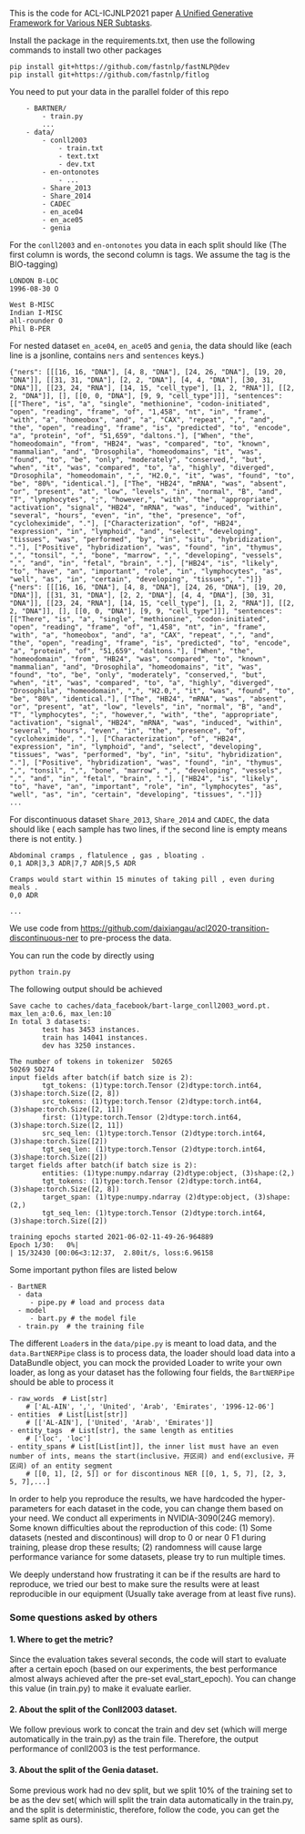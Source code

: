 This is the code for ACL-ICJNLP2021 paper [A Unified Generative Framework for Various NER Subtasks](https://arxiv.org/abs/2106.01223).

Install the package in the requirements.txt, then use the following
commands to install two other packages
```text
pip install git+https://github.com/fastnlp/fastNLP@dev
pip install git+https://github.com/fastnlp/fitlog
```

You need to put your data in the parallel folder of this repo
```text
    - BARTNER/
        - train.py
        ...
    - data/
        - conll2003
            - train.txt
            - text.txt
            - dev.txt
        - en-ontonotes
            - ...
        - Share_2013
        - Share_2014
        - CADEC
        - en_ace04
        - en_ace05
        - genia

```
For the `conll2003` and `en-ontonotes` you data in each split should like (The first column is words, the second column is tags. We assume the tag is the BIO-tagging)
```text
LONDON B-LOC
1996-08-30 O

West B-MISC
Indian I-MISC
all-rounder O
Phil B-PER
```

For nested dataset `en_ace04`, `en_ace05` and `genia`, the data should like 
(each line is a jsonline, contains ``ners`` and ``sentences`` keys.)
```text
{"ners": [[[16, 16, "DNA"], [4, 8, "DNA"], [24, 26, "DNA"], [19, 20, "DNA"]], [[31, 31, "DNA"], [2, 2, "DNA"], [4, 4, "DNA"], [30, 31, "DNA"]], [[23, 24, "RNA"], [14, 15, "cell_type"], [1, 2, "RNA"]], [[2, 2, "DNA"]], [], [[0, 0, "DNA"], [9, 9, "cell_type"]]], "sentences": [["There", "is", "a", "single", "methionine", "codon-initiated", "open", "reading", "frame", "of", "1,458", "nt", "in", "frame", "with", "a", "homeobox", "and", "a", "CAX", "repeat", ",", "and", "the", "open", "reading", "frame", "is", "predicted", "to", "encode", "a", "protein", "of", "51,659", "daltons."], ["When", "the", "homeodomain", "from", "HB24", "was", "compared", "to", "known", "mammalian", "and", "Drosophila", "homeodomains", "it", "was", "found", "to", "be", "only", "moderately", "conserved,", "but", "when", "it", "was", "compared", "to", "a", "highly", "diverged", "Drosophila", "homeodomain", ",", "H2.0,", "it", "was", "found", "to", "be", "80%", "identical."], ["The", "HB24", "mRNA", "was", "absent", "or", "present", "at", "low", "levels", "in", "normal", "B", "and", "T", "lymphocytes", ";", "however,", "with", "the", "appropriate", "activation", "signal", "HB24", "mRNA", "was", "induced", "within", "several", "hours", "even", "in", "the", "presence", "of", "cycloheximide", "."], ["Characterization", "of", "HB24", "expression", "in", "lymphoid", "and", "select", "developing", "tissues", "was", "performed", "by", "in", "situ", "hybridization", "."], ["Positive", "hybridization", "was", "found", "in", "thymus", ",", "tonsil", ",", "bone", "marrow", ",", "developing", "vessels", ",", "and", "in", "fetal", "brain", "."], ["HB24", "is", "likely", "to", "have", "an", "important", "role", "in", "lymphocytes", "as", "well", "as", "in", "certain", "developing", "tissues", "."]]}
{"ners": [[[16, 16, "DNA"], [4, 8, "DNA"], [24, 26, "DNA"], [19, 20, "DNA"]], [[31, 31, "DNA"], [2, 2, "DNA"], [4, 4, "DNA"], [30, 31, "DNA"]], [[23, 24, "RNA"], [14, 15, "cell_type"], [1, 2, "RNA"]], [[2, 2, "DNA"]], [], [[0, 0, "DNA"], [9, 9, "cell_type"]]], "sentences": [["There", "is", "a", "single", "methionine", "codon-initiated", "open", "reading", "frame", "of", "1,458", "nt", "in", "frame", "with", "a", "homeobox", "and", "a", "CAX", "repeat", ",", "and", "the", "open", "reading", "frame", "is", "predicted", "to", "encode", "a", "protein", "of", "51,659", "daltons."], ["When", "the", "homeodomain", "from", "HB24", "was", "compared", "to", "known", "mammalian", "and", "Drosophila", "homeodomains", "it", "was", "found", "to", "be", "only", "moderately", "conserved,", "but", "when", "it", "was", "compared", "to", "a", "highly", "diverged", "Drosophila", "homeodomain", ",", "H2.0,", "it", "was", "found", "to", "be", "80%", "identical."], ["The", "HB24", "mRNA", "was", "absent", "or", "present", "at", "low", "levels", "in", "normal", "B", "and", "T", "lymphocytes", ";", "however,", "with", "the", "appropriate", "activation", "signal", "HB24", "mRNA", "was", "induced", "within", "several", "hours", "even", "in", "the", "presence", "of", "cycloheximide", "."], ["Characterization", "of", "HB24", "expression", "in", "lymphoid", "and", "select", "developing", "tissues", "was", "performed", "by", "in", "situ", "hybridization", "."], ["Positive", "hybridization", "was", "found", "in", "thymus", ",", "tonsil", ",", "bone", "marrow", ",", "developing", "vessels", ",", "and", "in", "fetal", "brain", "."], ["HB24", "is", "likely", "to", "have", "an", "important", "role", "in", "lymphocytes", "as", "well", "as", "in", "certain", "developing", "tissues", "."]]}
...
```

For discontinuous dataset `Share_2013`, `Share_2014` and `CADEC`, the data should like (
each sample has two lines, if the second line is empty means there is not entity.
)
```text
Abdominal cramps , flatulence , gas , bloating .
0,1 ADR|3,3 ADR|7,7 ADR|5,5 ADR

Cramps would start within 15 minutes of taking pill , even during meals .
0,0 ADR

...
```
We use code from https://github.com/daixiangau/acl2020-transition-discontinuous-ner to pre-process
 the data.

You can run the code by directly using
```shell
python train.py
```

The following output should be achieved
```text
Save cache to caches/data_facebook/bart-large_conll2003_word.pt.                                                                                                        
max_len_a:0.6, max_len:10
In total 3 datasets:
        test has 3453 instances.
        train has 14041 instances.
        dev has 3250 instances.

The number of tokens in tokenizer  50265
50269 50274
input fields after batch(if batch size is 2):
        tgt_tokens: (1)type:torch.Tensor (2)dtype:torch.int64, (3)shape:torch.Size([2, 8]) 
        src_tokens: (1)type:torch.Tensor (2)dtype:torch.int64, (3)shape:torch.Size([2, 11]) 
        first: (1)type:torch.Tensor (2)dtype:torch.int64, (3)shape:torch.Size([2, 11]) 
        src_seq_len: (1)type:torch.Tensor (2)dtype:torch.int64, (3)shape:torch.Size([2]) 
        tgt_seq_len: (1)type:torch.Tensor (2)dtype:torch.int64, (3)shape:torch.Size([2]) 
target fields after batch(if batch size is 2):
        entities: (1)type:numpy.ndarray (2)dtype:object, (3)shape:(2,) 
        tgt_tokens: (1)type:torch.Tensor (2)dtype:torch.int64, (3)shape:torch.Size([2, 8]) 
        target_span: (1)type:numpy.ndarray (2)dtype:object, (3)shape:(2,) 
        tgt_seq_len: (1)type:torch.Tensor (2)dtype:torch.int64, (3)shape:torch.Size([2]) 

training epochs started 2021-06-02-11-49-26-964889
Epoch 1/30:   0%|                                                         | 15/32430 [00:06<3:12:37,  2.80it/s, loss:6.96158
```

Some important python files are listed below
```text
- BartNER
  - data
     - pipe.py # load and process data
  - model
     - bart.py # the model file
  - train.py  # the training file
```

The different ``Loader``s  in the `data/pipe.py` is meant to load data, and the ``data.BartNERPipe`` class 
is to process data, the loader should load data into a DataBundle object,
you can mock the provided Loader to write your own loader, as long as your
dataset has the following four fields, the ``BartNERPipe`` should be able to 
process it
```text
- raw_words  # List[str]
    # ['AL-AIN', ',', 'United', 'Arab', 'Emirates', '1996-12-06']
- entities  # List[List[str]]
    # [['AL-AIN'], ['United', 'Arab', 'Emirates']]
- entity_tags  # List[str], the same length as entities
    # ['loc', 'loc']
- entity_spans # List[List[int]], the inner list must have an even number of ints, means the start(inclusive，开区间) and end(exclusive，开区间) of an entity segment
    # [[0, 1], [2, 5]] or for discontinous NER [[0, 1, 5, 7], [2, 3, 5, 7],...]
```

In order to help you reproduce the results, we have hardcoded the hyper-parameters
 for each dataset in the code, you can change them based on your need. 
We conduct all experiments in NVIDIA-3090(24G memory). Some known
 difficulties about the reproduction of this code: (1) Some datasets
(nested and discontinous) will drop to 0 or near 0 F1 during training, please drop these
 results; (2) randomness will cause large performance variance for some datasets, please try to 
run multiple times. 

We deeply understand how frustrating it can be 
if the results are hard to reproduce, we tried our best to make sure 
the results were at least reproducible in our equipment (Usually take 
average from at least  five runs).


### Some questions asked by others
#### 1. Where to get the metric?  
Since the evaluation takes several seconds, the code will start 
   to evaluate after a certain epoch (based on our experiments, 
   the best performance almost always achieved after the pre-set
   eval_start_epoch). You can change this value (in train.py) to make it evaluate
   earlier. 

#### 2. About the split of the Conll2003 dataset.
We follow previous work to concat the train and dev set (which will merge automatically in the train.py) as the 
   train file. Therefore, the output performance of conll2003 is the test performance.

#### 3. About the split of the Genia dataset.
Some previous work had no dev split, but we split 10% of the training set to be as the dev set(
   which will split the train data automatically in the train.py, and the split is deterministic, therefore, follow 
   the code, you can get the same split as ours). 



